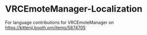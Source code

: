 # VRCEmoteManager-Localization
For language contributions for VRCEmoteManager on https://kittenji.booth.pm/items/5874705
